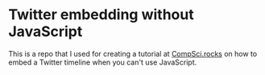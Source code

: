 # Twitter embedding without JavaScript

This is a repo that I used for creating a tutorial at [CompSci.rocks](https://compsci.rocks/embed-twitter-timeline-without-javascript/) on how to embed a Twitter timeline when you can't use JavaScript. 

